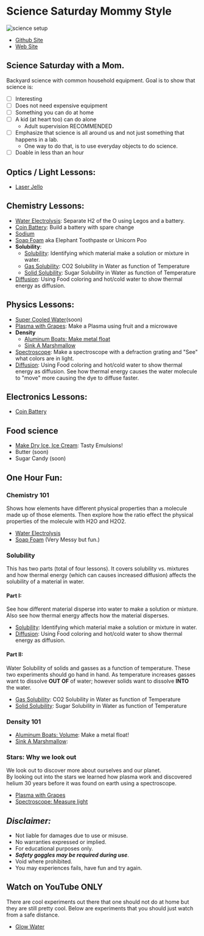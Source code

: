 # Science Saturday Mommy Style

![science setup](./images/sciencesat.jpg )

* [Github Site](https://github.com/ejboettcher/ScienceSat_MommyStyle)
* [Web Site](https://ejboettcher.github.io/ScienceSat_MommyStyle/)

## Science Saturday with a Mom.

Backyard science with common household equipment.
Goal is to show that science is:

- [ ] Interesting
- [ ] Does not need expensive equipment
- [ ] Something you can do at home
- [ ] A kid (at heart too) can do alone
    * Adult supervision RECOMMENDED
- [ ] Emphasize that science is all around us and not just something that happens in a lab.  
    * One way to do that, is to use everyday objects to do science.
- [ ] Doable in less than an hour

## Optics / Light Lessons:
* [Laser Jello](./lessons/LaserJello.md)


## Chemistry Lessons:
* [Water Electrolysis](./lessons/WaterElectrolysis.md): Separate H2 of the O using Legos and a battery.
* [Coin Battery](./lessons/CoinBattery.md): Build a battery with spare change
* [Sodium](./lessons/Sodium.md)  
* [Soap Foam](./lessons/SoapFoam.md) aka Elephant Toothpaste or Unicorn Poo
* **Solubility**:
    * [Solubility](./lessons/Materialsinwater.md): Identifying which material make a solution or mixture in water.
    * [Gas Solubility](./lessons/Co2Solubity.md): CO2 Solubility in Water as function of Temperature
    * [Solid Solubility](./lessons/SugarSolubilty.md): Sugar Solubility in Water as function of Temperature
* [Diffusion](./lessons/Dyecolor.md): Using Food coloring and hot/cold water to show thermal energy as diffusion.


## Physics Lessons:
* [Super Cooled Water](./lessons/CoolWater.md)(soon)
* [Plasma with Grapes](./lessons/PlasmaGrape.md): Make a Plasma using fruit and a microwave
* **Density**
    * [Aluminum Boats: Make metal float](./lessons/AluminumBoats.md)   
    * [Sink A Marshmallow](./lessons/SinkAMarshmallow.md)
* [Spectroscope](./lessons/spectroscope.md): Make a spectroscope with a defraction grating and "See" what colors are in light.
* [Diffusion](./lessons/Dyecolor.md): Using Food coloring and hot/cold water to show thermal energy as diffusion.  See how thermal energy causes the water molecule to "move" more causing the dye to diffuse faster.

## Electronics Lessons:
* [Coin Battery](./lessons/CoinBattery.md)

## Food science

* [Make Dry Ice, Ice Cream](./lessons/IceCream.md): Tasty Emulsions!
* Butter (soon)
* Sugar Candy (soon)


## One Hour Fun:
### Chemistry 101
Shows how elements have different physical properties than a molecule made up of those elements.  Then explore how the ratio effect the physical properties of the molecule with H2O and H2O2.
* [Water Electrolysis](./lessons/WaterElectrolysis.md)
* [Soap Foam](./lessons/SoapFoam.md) (Very Messy but fun.)

### Solubility
This has two parts (total of four lessons).  It covers solubility vs. mixtures and how thermal energy (which can causes increased diffusion) affects the solubility of a material in water.

#### Part I:
See how different material disperse into water to make a solution or mixture.  Also see how thermal energy affects how the material disperses.
* [Solubility](./lessons/Materialsinwater.md): Identifying which material make a solution or mixture in water.
* [Diffusion](./lessons/Dyecolor.md): Using Food coloring and hot/cold water to show thermal energy as diffusion.

#### Part II:
Water Solubility of solids and gasses as a function of temperature.
These two experiments should go hand in hand.  As temperature increases gasses want to dissolve **OUT OF** of water; however solids want to dissolve **INTO** the water.  

* [Gas Solubility](./lessons/Co2Solubity.md): CO2 Solubility in Water as function of Temperature
* [Solid Solubility](./lessons/SugarSolubilty.md): Sugar Solubility in Water as function of Temperature


### Density 101
* [Aluminum Boats: Volume](./lessons/AlBoats.md): Make a metal float!
* [Sink A Marshmallow](./lessons/SinkAMarshmallow.md):

### Stars: Why we look out
We look out to discover more about ourselves and our planet.  
By looking out into the stars we learned how plasma work and discovered
helium 30 years before it was found on earth using a spectroscope.
* [Plasma with Grapes](./lessons/PlasmaGrape.md)
* [Spectroscope: Measure light](./lessons/spectroscope.md)

## ***Disclaimer:***
* Not liable for damages due to use or misuse.
* No warranties expressed or implied.
* For educational purposes only.
* ***Safety goggles may be required during use***.
* Void where prohibited.
* You may experiences fails, have fun and try again.

## Watch on YouTube ONLY
There are cool experiments out there that one should not do at home but they are still pretty cool.  Below are experiments that you should just watch from a safe distance.
* [Glow Water](./lessons/GlowWater.md)
